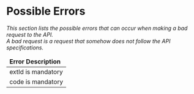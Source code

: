 # Possible Errors
<i>This section lists the possible errors that can occur when making a bad request to the API. <br/> A bad request is a request that somehow does not follow the API specifications.

<table>
    <thead>
        <tr>
            <td><b>Error Description</b></td>
        </tr>
    </thead>
    <tbody>
        <tr>
            <td>extId is mandatory</td>
        <tr>
            <td>code is mandatory</td>
        </tr>
    </tbody>
</table>
